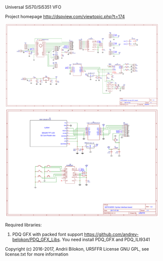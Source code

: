 Universal Si570/Si5351 VFO

Project homepage http://dspview.com/viewtopic.php?t=174

<img src="doc\Si5351-Syntez-CPU.png"></img>
<img src="doc\Si5351-Syntez-Interface.png"></img>

Required libraries:


 1. PDQ GFX with packed font support https://github.com/andrey-belokon/PDQ_GFX_Libs. You need install PDQ_GFX and PDQ_ILI9341 

Copyright (c) 2016-2017, Andrii Bilokon, UR5FFR
License GNU GPL, see license.txt for more information
